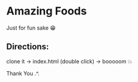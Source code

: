 # Amazing Foods

Just for fun sake 😁

## Directions:

clone it -> index.html (double click) -> booooom 💥

Thank You .^.
